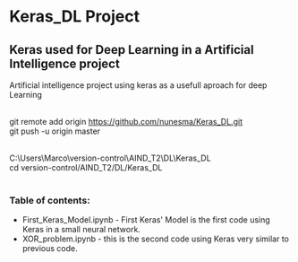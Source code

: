 # Keras_DL Project

## Keras used for Deep Learning in a Artificial Intelligence project

Artificial intelligence project using keras as a usefull aproach for deep Learning <br><br>

git remote add origin https://github.com/nunesma/Keras_DL.git <br>
git push -u origin master <br><br>

C:\Users\Marco\version-control\AIND_T2\DL\Keras_DL <br>
cd version-control/AIND_T2/DL/Keras_DL <br><br>

### Table of contents:
- First_Keras_Model.ipynb - First Keras' Model is the first code using Keras in a small neural network.
- XOR_problem.ipynb - this is the second code using Keras very similar to previous code.